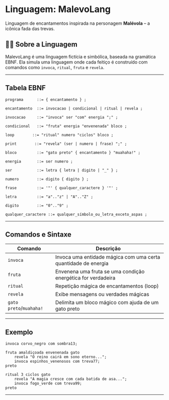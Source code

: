 
# Linguagem: MalevoLang

Linguagem de encantamentos inspirada na personagem **Malévola** – a icônica fada das trevas.


## 🧚‍♀️ Sobre a Linguagem

MalevoLang é uma linguagem fictícia e simbólica, baseada na gramática EBNF. Ela simula uma linguagem onde cada feitiço é construído com comandos como `invoca`, `ritual`, `fruta` e `revela`.  

---


## Tabela EBNF 

```ebnf
programa      ::= { encantamento } ;

encantamento  ::= invocacao | condicional | ritual | revela ;

invocacao     ::= "invoca" ser "com" energia ";" ;

condicional   ::= "fruta" energia "envenenada" bloco ;

loop        ::= "ritual" numero "ciclos" bloco ;

print        ::= "revela" (ser | numero | frase) ";" ;

bloco         ::= "gato preto" { encantamento } "muahaha!" ;

energia       ::= ser numero ;

ser           ::= letra { letra | digito | "_" } ;

numero        ::= digito { digito } ;

frase         ::= '"' { qualquer_caractere } '"' ;

letra         ::= "a".."z" | "A".."Z" ;

digito        ::= "0".."9" ;

qualquer_caractere ::= qualquer_símbolo_ou_letra_exceto_aspas ;
```

---

## Comandos e Sintaxe

| Comando     | Descrição                                                                 |
|-------------|---------------------------------------------------------------------------|
| `invoca`    | Invoca uma entidade mágica com uma certa quantidade de energia            |
| `fruta`     | Envenena uma fruta se uma condição energética for verdadeira              |
| `ritual`    | Repetição mágica de encantamentos (loop)                                  |
| `revela`    | Exibe mensagens ou verdades mágicas                                        |
| `gato preto`/`muahaha!` | Delimita um bloco mágico com ajuda de um gato preto                        |

---

## Exemplo

```plaintext
invoca corvo_negro com sombra13;

fruta amaldiçoada envenenada gato
    revela "O reino cairá em sono eterno...";
    invoca espinhos_venenosos com treva77;
preto

ritual 3 ciclos gato
    revela "A magia cresce com cada batida de asa...";
    invoca fogo_verde com treva99;
preto
```
---